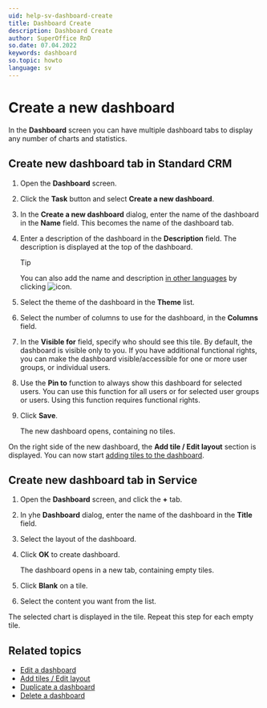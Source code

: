 ```yaml
---
uid: help-sv-dashboard-create
title: Dashboard Create
description: Dashboard Create
author: SuperOffice RnD
so.date: 07.04.2022
keywords: dashboard
so.topic: howto
language: sv
---
```


# Create a new dashboard

In the **Dashboard** screen you can have multiple dashboard tabs to display any number of charts and statistics.

## Create new dashboard tab in Standard CRM

1. Open the **Dashboard** screen.

2. Click the **Task** button and select **Create a new dashboard**.

3. In the **Create a new dashboard** dialog, enter the name of the dashboard in the **Name** field. This becomes the name of the dashboard tab.

4. Enter a description of the dashboard in the **Description** field. The description is displayed at the top of the dashboard.

    > [!TIP]
    > You can also add the name and description [in other languages][1] by clicking ![icon][img1].

5. Select the theme of the dashboard in the **Theme** list.

6. Select the number of columns to use for the dashboard, in the **Columns** field.

7. In the **Visible for** field, specify who should see this tile. By default, the dashboard is visible only to you. If you have additional functional rights, you can make the dashboard visible/accessible for one or more user groups, or individual users.

8. Use the **Pin to** function to always show this dashboard for selected users. You can use this function for all users or for selected user groups or users. Using this function requires functional rights.

9. Click **Save**.

    The new dashboard opens, containing no tiles.

On the right side of the new dashboard, the **Add tile / Edit layout** section is displayed. You can now start [adding tiles to the dashboard][2].

## <a id="service" />Create new dashboard tab in Service

1. Open the **Dashboard** screen, and click the **+** tab.

2. In yhe **Dashboard** dialog, enter the name of the dashboard in the **Title** field.

3. Select the layout of the dashboard.

4. Click **OK** to create dashboard.

    The dashboard opens in a new tab, containing empty tiles.

5. Click **Blank** on a tile.

6. Select the content you want from the list.

The selected chart is displayed in the tile. Repeat this step for each empty tile.

## Related topics

* [Edit a dashboard][3]
* [Add tiles / Edit layout][2]
* [Duplicate a dashboard][4]
* [Delete a dashboard][5]

<!-- Referenced links -->
[1]: ../../globalization-and-localization/learn/translate-fields.md
[2]: add-tile.md
[3]: update.md
[4]: copy.md
[5]: delete.md

<!-- Referenced images -->
[img1]: ../../../../common/icons/az.png

